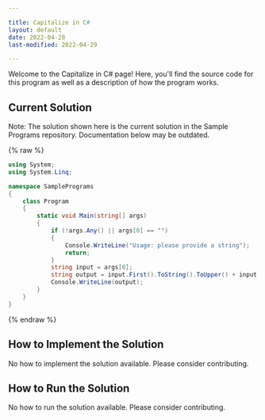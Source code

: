 ```yaml
---

title: Capitalize in C#
layout: default
date: 2022-04-28
last-modified: 2022-04-29

---
```


Welcome to the Capitalize in C# page! Here, you'll find the source code for this program as well as a description of how the program works.

## Current Solution

Note: The solution shown here is the current solution in the Sample Programs repository. Documentation below may be outdated.

{% raw %}

```C#
using System;
using System.Linq;

namespace SamplePrograms
{
    class Program
    {
        static void Main(string[] args)
        {
            if (!args.Any() || args[0] == "")
            {
                Console.WriteLine("Usage: please provide a string");
                return;
            }
            string input = args[0];
            string output = input.First().ToString().ToUpper() + input.Substring(1);
            Console.WriteLine(output);
        }
    }
}

```

{% endraw %}

## How to Implement the Solution

No how to implement the solution available. Please consider contributing.

## How to Run the Solution

No how to run the solution available. Please consider contributing.